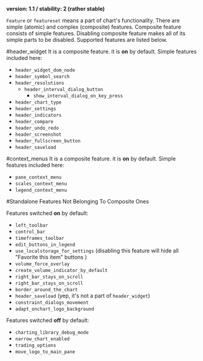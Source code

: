 **version: 1.1 / stability: 2 (rather stable)**

`Feature` or `featureset` means a part of chart's functionality. There are simple (atomic) and complex (composite) features. Composite feature consists of simple features. Disabling composite feature makes all of its simple parts to be disabled. Supported features are listed below.

#header_widget
It is a composite feature. it is **on** by default. Simple features included here:

* `header_widget_dom_node`
* `header_symbol_search`
* `header_resolutions`
  * `header_interval_dialog_button`
    * `show_interval_dialog_on_key_press`
* `header_chart_type`
* `header_settings`
* `header_indicators`
* `header_compare`
* `header_undo_redo`
* `header_screenshot`
* `header_fullscreen_button`
* `header_saveload`

#context_menus
It is a composite feature. it is **on** by default. Simple features included here:
* `pane_context_menu`
* `scales_context_menu`
* `legend_context_menu`


#Standalone Features Not Belonging To Composite Ones

Features switched **on** by default:

* `left_toolbar`
* `control_bar`
* `timeframes_toolbar`
* `edit_buttons_in_legend`
* `use_localstorage_for_settings` (disabling this feature will hide all "Favorite this item" buttons )
* `volume_force_overlay`
* `create_volume_indicator_by_default`
* `right_bar_stays_on_scroll`
* `right_bar_stays_on_scroll`
* `border_around_the_chart`
* `header_saveload` (yep, it's not a part of `header_widget`)
* `constraint_dialogs_movement`
* `adapt_onchart_logo_background`

Features switched **off** by default:

* `charting_library_debug_mode`
* `narrow_chart_enabled`
* `trading_options`
* `move_logo_to_main_pane`
